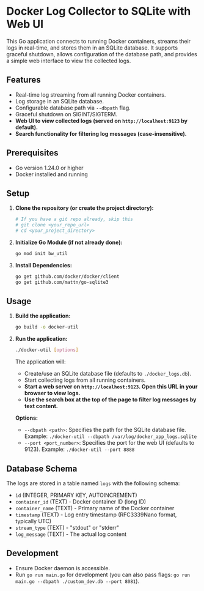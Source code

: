 # Docker Log Collector to SQLite with Web UI

This Go application connects to running Docker containers, streams their logs in real-time, and stores them in an SQLite database. It supports graceful shutdown, allows configuration of the database path, and provides a simple web interface to view the collected logs.

## Features

- Real-time log streaming from all running Docker containers.
- Log storage in an SQLite database.
- Configurable database path via `--dbpath` flag.
- Graceful shutdown on SIGINT/SIGTERM.
- **Web UI to view collected logs (served on `http://localhost:9123` by default).**
- **Search functionality for filtering log messages (case-insensitive).**

## Prerequisites

- Go version 1.24.0 or higher
- Docker installed and running

## Setup

1.  **Clone the repository (or create the project directory):**
    ```bash
    # If you have a git repo already, skip this
    # git clone <your_repo_url>
    # cd <your_project_directory>
    ```

2.  **Initialize Go Module (if not already done):**
    ```bash
    go mod init bw_util
    ```

3.  **Install Dependencies:**
    ```bash
    go get github.com/docker/docker/client
    go get github.com/mattn/go-sqlite3
    ```

## Usage

1.  **Build the application:**
    ```bash
    go build -o docker-util
    ```

2.  **Run the application:**
    ```bash
    ./docker-util [options]
    ```
    The application will:
    - Create/use an SQLite database file (defaults to `./docker_logs.db`).
    - Start collecting logs from all running containers.
    - **Start a web server on `http://localhost:9123`. Open this URL in your browser to view logs.**
    - **Use the search box at the top of the page to filter log messages by text content.**

    **Options:**
    *   `--dbpath <path>`: Specifies the path for the SQLite database file.
        Example: `./docker-util --dbpath /var/log/docker_app_logs.sqlite`
    *   `--port <port_number>`: Specifies the port for the web UI (defaults to 9123).
        Example: `./docker-util --port 8888`

## Database Schema

The logs are stored in a table named `logs` with the following schema:

-   `id` (INTEGER, PRIMARY KEY, AUTOINCREMENT)
-   `container_id` (TEXT) - Docker container ID (long ID)
-   `container_name` (TEXT) - Primary name of the Docker container
-   `timestamp` (TEXT) - Log entry timestamp (RFC3339Nano format, typically UTC)
-   `stream_type` (TEXT) - "stdout" or "stderr"
-   `log_message` (TEXT) - The actual log content

## Development

-   Ensure Docker daemon is accessible.
-   Run `go run main.go` for development (you can also pass flags: `go run main.go --dbpath ./custom_dev.db --port 8081`). 